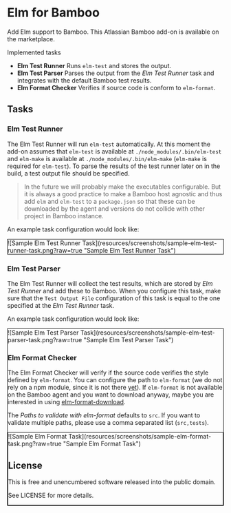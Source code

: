 # Elm for Bamboo

Add Elm support to Bamboo. This Atlassian Bamboo add-on is available on the marketplace.

Implemented tasks

* **Elm Test Runner** Runs `elm-test` and stores the output.
* **Elm Test Parser** Parses the output from the *Elm Test Runner* task and integrates with the default Bamboo test results.
* **Elm Format Checker** Verifies if source code is conform to `elm-format`.

## Tasks

### Elm Test Runner

The Elm Test Runner will run `elm-test` automatically. At this moment the add-on assumes that `elm-test` is available at `./node_modules/.bin/elm-test` and `elm-make` is available at `./node_modules/.bin/elm-make` (`elm-make` is required for `elm-test`).
To parse the results of the test runner later on in the build, a test output file should be specified.

> In the future we will probably make the executables configurable. But it is always a good practice to make a Bamboo host agnostic and thus add `elm` and `elm-test` to a `package.json` so that these can be downloaded by the agent and versions do not collide with other project in Bamboo instance.

An example task configuration would look like:

<div style="border: 1px solid black; display: inline-block">
![Sample Elm Test Runner Task](resources/screenshots/sample-elm-test-runner-task.png?raw=true "Sample Elm Test Runner Task")
</div>


### Elm Test Parser

The Elm Test Runner will collect the test results, which are stored by *Elm Test Runner* and add these to Bamboo.
When you configure this task, make sure that the `Test Output File` configuration of this task is equal to the one specified at the *Elm Test Runner* task.

An example task configuration would look like:

<div style="border: 1px solid black; display: inline-block">
![Sample Elm Test Parser Task](resources/screenshots/sample-elm-test-parser-task.png?raw=true "Sample Elm Test Parser Task")
</span>

### Elm Format Checker

The Elm Format Checker will verify if the source code verifies the style defined by `elm-format`.
You can configure the path to `elm-format` (we do not rely on a npm module, since it is not there [yet](https://github.com/avh4/elm-format/pull/288)). If `elm-format` is not available on the Bamboo agent and you want to download anyway, maybe you are interested in using [elm-format-download](https://github.com/stil4m/elm-format-download).

The *Paths to validate with elm-format* defaults to `src`. If you want to validate multiple paths, please use a comma separated list (`src,tests`).

<div style="border: 1px solid black; display: inline-block">
![Sample Elm Format Task](resources/screenshots/sample-elm-format-task.png?raw=true "Sample Elm Format Task")
</span>

## License

This is free and unencumbered software released into the public domain.

See LICENSE for more details.
